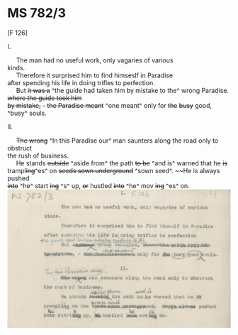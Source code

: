 # MS 782/3

[F 126]

I. 

&nbsp;&nbsp;&nbsp;&nbsp;&nbsp;The man had no useful work, only vagaries of various \
kinds. \
&nbsp;&nbsp;&nbsp;&nbsp;&nbsp;Therefore it surprised him to find himseslf in Paradise \
after spending his life in doing trifles to perfection. \
&nbsp;&nbsp;&nbsp;&nbsp;&nbsp;But ~~it was a~~ ^the guide had taken him by mistake to the^ wrong Paradise. ~~where the guide took him~~ \
~~by mistake,~~ - ~~the Paradise meant~~ ^one meant^ only for ~~the~~ ~~busy~~ good, ^busy^ souls. 

II. 

&nbsp;&nbsp;&nbsp;&nbsp;&nbsp;~~The wrong~~ ^In this Paradise our^ man saunters along the road only to obstruct \
the rush of business. \
&nbsp;&nbsp;&nbsp;&nbsp;&nbsp;He stands ~~outside~~ ^aside from^ the path ~~to be~~ ^and is^ warned that he ~~is~~ \
trampl~~ing~~^es^ on ~~seeds sown underground~~ ^sown seed^. ~~He is always pushed \
~~into~~ ^he^ start ~~ing~~ ^s^ up, ~~or~~ hustled ~~into~~ ^he^ mov ~~ing~~ ^es^ on.
![p282](MS782_3-282.jpg)
